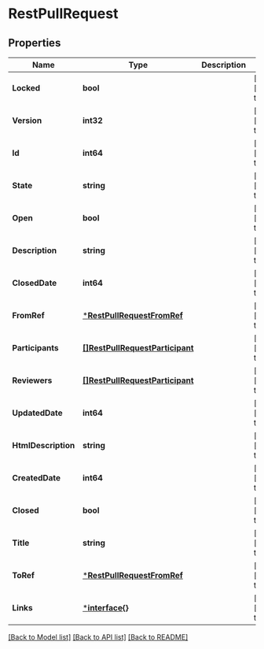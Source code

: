 # RestPullRequest

## Properties
Name | Type | Description | Notes
------------ | ------------- | ------------- | -------------
**Locked** | **bool** |  | [optional] [default to null]
**Version** | **int32** |  | [optional] [default to null]
**Id** | **int64** |  | [optional] [default to null]
**State** | **string** |  | [optional] [default to null]
**Open** | **bool** |  | [optional] [default to null]
**Description** | **string** |  | [optional] [default to null]
**ClosedDate** | **int64** |  | [optional] [default to null]
**FromRef** | [***RestPullRequestFromRef**](RestPullRequest_fromRef.md) |  | [optional] [default to null]
**Participants** | [**[]RestPullRequestParticipant**](RestPullRequestParticipant.md) |  | [optional] [default to null]
**Reviewers** | [**[]RestPullRequestParticipant**](RestPullRequestParticipant.md) |  | [optional] [default to null]
**UpdatedDate** | **int64** |  | [optional] [default to null]
**HtmlDescription** | **string** |  | [optional] [default to null]
**CreatedDate** | **int64** |  | [optional] [default to null]
**Closed** | **bool** |  | [optional] [default to null]
**Title** | **string** |  | [optional] [default to null]
**ToRef** | [***RestPullRequestFromRef**](RestPullRequest_fromRef.md) |  | [optional] [default to null]
**Links** | [***interface{}**](interface{}.md) |  | [optional] [default to null]

[[Back to Model list]](../README.md#documentation-for-models) [[Back to API list]](../README.md#documentation-for-api-endpoints) [[Back to README]](../README.md)

